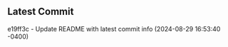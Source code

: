 
## Latest Commit
e19ff3c - Update README with latest commit info (2024-08-29 16:53:40 -0400) <Yunxi-Zhou>
